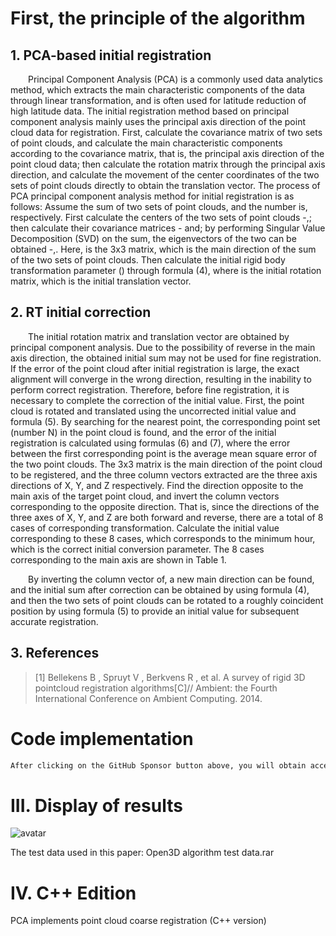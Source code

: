 #  First, the principle of the algorithm 

##  1. PCA-based initial registration 

   Principal Component Analysis (PCA) is a commonly used data analytics method, which extracts the main characteristic components of the data through linear transformation, and is often used for latitude reduction of high latitude data. The initial registration method based on principal component analysis mainly uses the principal axis direction of the point cloud data for registration. First, calculate the covariance matrix of two sets of point clouds, and calculate the main characteristic components according to the covariance matrix, that is, the principal axis direction of the point cloud data; then calculate the rotation matrix through the principal axis direction, and calculate the movement of the center coordinates of the two sets of point clouds directly to obtain the translation vector. The process of PCA principal component analysis method for initial registration is as follows: Assume the sum of two sets of point clouds, and the number is, respectively. First calculate the centers of the two sets of point clouds -,; then calculate their covariance matrices - and; by performing Singular Value Decomposition (SVD) on the sum, the eigenvectors of the two can be obtained -,. Here, is the 3x3 matrix, which is the main direction of the sum of the two sets of point clouds. Then calculate the initial rigid body transformation parameter () through formula (4), where is the initial rotation matrix, which is the initial translation vector.  

##  2. RT initial correction 

   The initial rotation matrix and translation vector are obtained by principal component analysis. Due to the possibility of reverse in the main axis direction, the obtained initial sum may not be used for fine registration. If the error of the point cloud after initial registration is large, the exact alignment will converge in the wrong direction, resulting in the inability to perform correct registration. Therefore, before fine registration, it is necessary to complete the correction of the initial value. First, the point cloud is rotated and translated using the uncorrected initial value and formula (5). By searching for the nearest point, the corresponding point set (number N) in the point cloud is found, and the error of the initial registration is calculated using formulas (6) and (7), where the error between the first corresponding point is the average mean square error of the two point clouds. The 3x3 matrix is the main direction of the point cloud to be registered, and the three column vectors extracted are the three axis directions of X, Y, and Z respectively. Find the direction opposite to the main axis of the target point cloud, and invert the column vectors corresponding to the opposite direction. That is, since the directions of the three axes of X, Y, and Z are both forward and reverse, there are a total of 8 cases of corresponding transformation. Calculate the initial value corresponding to these 8 cases, which corresponds to the minimum hour, which is the correct initial conversion parameter. The 8 cases corresponding to the main axis are shown in Table 1. 

   By inverting the column vector of, a new main direction can be found, and the initial sum after correction can be obtained by using formula (4), and then the two sets of point clouds can be rotated to a roughly coincident position by using formula (5) to provide an initial value for subsequent accurate registration. 

##  3. References 

>  [1] Bellekens B , Spruyt V , Berkvens R , et al. A survey of rigid 3D pointcloud registration algorithms[C]// Ambient: the Fourth International Conference on Ambient Computing. 2014. 

#  Code implementation 

  ```python  
After clicking on the GitHub Sponsor button above, you will obtain access permissions to my private code repository ( https://github.com/slowlon/my_code_bar ) to view this blog code. By searching the code number of this blog, you can find the code you need, code number is: 2024020309574496091
  ```  
#  III. Display of results 

 ![avatar]( 20210403183536493.png) 

 The test data used in this paper: Open3D algorithm test data.rar   

#  IV. C++ Edition 

 PCA implements point cloud coarse registration (C++ version) 

